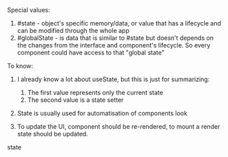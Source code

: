 Special values:
1. #state - object's specific memory/data, or value that has a lifecycle and can be modified through the whole app
2. #globalState - is data that is similar to #state but doesn't depends on the changes from the interface and component's lifecycle. So every component could have access to that "global state" 

To know:

1. I already know a lot about useState, but this is just for summarizing:
	1. The first value represents only the current state
	2. The second value is a state setter 
 
 2. State is usually used for automatisation of components look 
 3. To update the UI, component should be re-rendered, to mount a render state should be updated.

state